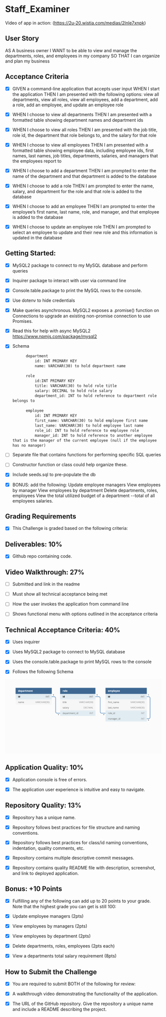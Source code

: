 # Staff_Examiner



Video of app in action:
(https://2u-20.wistia.com/medias/2lnle7xnpk)

## User Story

AS A business owner
I WANT to be able to view and manage the departments, roles, and employees in my company
SO THAT I can organize and plan my business


## Acceptance Criteria

- [x] GIVEN a command-line application that accepts user input
WHEN I start the application
THEN I am presented with the following options: view all departments, view all roles, view all employees, add a department, add a role, add an employee, and update an employee role

- [x] WHEN I choose to view all departments
THEN I am presented with a formatted table showing department names and department ids

- [x] WHEN I choose to view all roles
THEN I am presented with the job title, role id, the department that role belongs to, and the salary for that role

- [x] WHEN I choose to view all employees
THEN I am presented with a formatted table showing employee data, including employee ids, first names, last names, job titles, departments, salaries, and managers that the employees report to


- [x] WHEN I choose to add a department
THEN I am prompted to enter the name of the department and that department is added to the database
 

- [x] WHEN I choose to add a role
THEN I am prompted to enter the name, salary, and department for the role and that role is added to the database

- [x] WHEN I choose to add an employee
THEN I am prompted to enter the employee’s first name, last name, role, and manager, and that employee is added to the database


- [x] WHEN I choose to update an employee role
THEN I am prompted to select an employee to update and their new role and this information is updated in the database




## Getting Started:


- [x] MySQL2 package to connect to my MySQL database and perform queries

- [x] Inquirer package to interact with user via command line

- [x] Console.table.package to print the MySQL rows to the console.

- [x] Use dotenv to hide credentials

- [x] Make queries asynchronous.  MySQL2 exposes a .promise() function on Connections to upgrade an existing non-promise connection to use Promises.

- [x] Read this for help with async MySQL2  https://www.npmjs.com/package/mysql2

- [x] Schema

            department
                id: INT PRIMARY KEY
                name: VARCHAR(30) to hold department name

            role
                id:INT PRIMARY KEY
                title: VARCHAR(30) to hold role title
                salary: DECIMAL to hold role salary
                department_id: INT to hold reference to department role belongs to

            employee
                id: INT PRIMARY KEY
                first_name: VARCHAR(30) to hold employee first name
                last_name: VARCHAR(30) to hold employee last name
                role_id: INT to hold reference to employee role
                manager_id: INT to hold reference to another employee that is the manager of the current employee (null if the employee has no manager)

- [ ] Separate file that contains functions for performing specific SQL queries 

- [ ] Constructor function or class could help organize these.

- [x] Include seeds.sql to pre-populate the db

- [x] BONUS: add the following:
            Update employee managers
            View employees by manager
            View employees by department
            Delete departments, roles, employees
            View the total utilized budget of a department --total of all employees salaries.




## Grading Requirements

- [x] This Challenge is graded based on the following criteria:

## Deliverables: 10%
- [x]   Github repo containing code.


## Video Walkthrough: 27%
- [ ] Submitted and link in the readme

- [ ] Must show all technical acceptance being met

- [ ] How the user invokes the application from command line

- [ ] Shows functional menu with options outlined in the acceptance criteria


## Technical Acceptance Criteria: 40%
- [x] Uses inquirer

- [x] Uses MySQL2 package to connect to MySQL database

- [x] Uses the console.table.package to print MySQL rows to the console

- [x] Follows the following Schema 

![](./images/12-sql-homework-demo-01.png)



## Application Quality: 10%
- [x] Application console is free of errors.

- [x] The application user experience is intuitive and easy to navigate.

## Repository Quality: 13%
- [x] Repository has a unique name.

- [x] Repository follows best practices for file structure and naming conventions.

- [x] Repository follows best practices for class/id naming conventions, indentation, quality comments, etc.

- [x] Repository contains multiple descriptive commit messages.

- [x] Repository contains quality README file with description, screenshot, and link to deployed application.

## Bonus: +10 Points
- [x] Fulfilling any of the following can add up to 20 points to your grade. Note that the highest grade you can get is still 100:
- [x] Update employee managers (2pts)
- [x] View employees by managers (2pts)
- [x] View employees by department (2pts)
- [x] Delete departments, roles, employees (2pts each)
- [x] View a departments total salary requirement (8pts)


## How to Submit the Challenge
- [x] You are required to submit BOTH of the following for review:

- [x] A walkthrough video demonstrating the functionality of the application.

- [x] The URL of the GitHub repository. Give the repository a unique name and include a README describing the project.